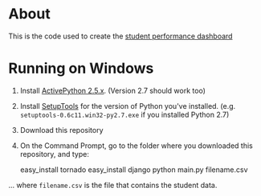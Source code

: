 About
=====
This is the code used to create the [student performance dashboard](http://www.s-anand.net/blog/visualising-student-performance/)

Running on Windows
==================
1. Install [ActivePython 2.5.x](http://www.activestate.com/activepython/downloads). (Version 2.7 should work too)
2. Install [SetupTools](http://pypi.python.org/pypi/setuptools#files) for the version of Python you've installed. (e.g. `setuptools-0.6c11.win32-py2.7.exe` if you installed Python 2.7)
3. Download this repository
4. On the Command Prompt, go to the folder where you downloaded this repository, and type:

    easy_install tornado
    easy_install django
    python main.py filename.csv

... where `filename.csv` is the file that contains the student data.
